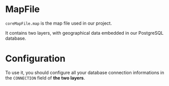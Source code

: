 # MapFile
`coreMapFile.map` is the map file used in our project.

It contains two layers, with geographical data embedded in our PostgreSQL database.

# Configuration
To use it, you should configure all your database connection informations in the `CONNECTION` field of **the two layers**.
